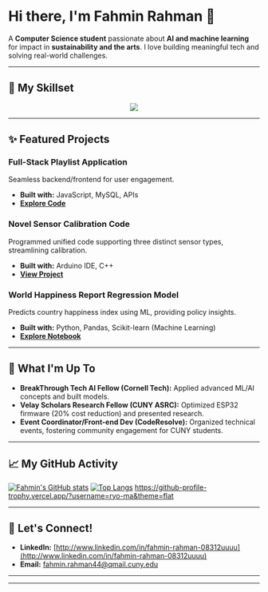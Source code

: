# Hi there, I'm Fahmin Rahman 👋

A **Computer Science student** passionate about **AI and machine learning** for impact in **sustainability and the arts**. I love building meaningful tech and solving real-world challenges.

---

## 🚀 My Skillset

<p align="center">
  <a href="https://skillicons.dev">
    <img src="https://skillicons.dev/icons?i=cpp,python,html,css,js,java,mysql,tensorflow,arduino,git,github" />
  </a>
</p>

---

## ✨ Featured Projects

### **Full-Stack Playlist Application**
Seamless backend/frontend for user engagement.
* **Built with:** JavaScript, MySQL, APIs
* **[Explore Code](https://github.com/FRAHMAN117/FullStackProject2)**

### **Novel Sensor Calibration Code**
Programmed unified code supporting three distinct sensor types, streamlining calibration.
* **Built with:** Arduino IDE, C++
* **[View Project](https://github.com/FRAHMAN117/SCD30-4x-mergeCode)** 

### **World Happiness Report Regression Model**
Predicts country happiness index using ML, providing policy insights.
* **Built with:** Python, Pandas, Scikit-learn (Machine Learning)
* **[Explore Notebook](https://github.com/FRAHMAN117/Break-Through-Tech-Cornell-Portfolio)**

---

## 🌟 What I'm Up To

* **BreakThrough Tech AI Fellow (Cornell Tech):** Applied advanced ML/AI concepts and built models.
* **Velay Scholars Research Fellow (CUNY ASRC):** Optimized ESP32 firmware (20% cost reduction) and presented research.
* **Event Coordinator/Front-end Dev (CodeResolve):** Organized technical events, fostering community engagement for CUNY students.

---

## 📈 My GitHub Activity

[![Fahmin's GitHub stats](https://github-readme-stats.vercel.app/api?username=FRAHMAN117&theme=gruvbox_light&rank_icon=github)](https://github.com/FRAHMAN117)
[![Top Langs](https://github-readme-stats.vercel.app/api/top-langs/?username=FRAHMAN117&layout=compact&theme=gruvbox_light)](https://github.com/FRAHMAN117)
https://github-profile-trophy.vercel.app/?username=ryo-ma&theme=flat

---

## 🤝 Let's Connect!

* **LinkedIn:** [http://www.linkedin.com/in/fahmin-rahman-08312uuuu](http://www.linkedin.com/in/fahmin-rahman-08312uuuu)
* **Email:** fahmin.rahman44@qmail.cuny.edu


---
---
<!---
FRAHMAN117/FRAHMAN117 is a ✨ special ✨ repository because its `README.md` (this file) appears on your GitHub profile.
You can click the Preview link to take a look at your changes.
--->
